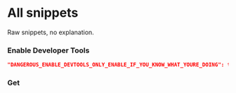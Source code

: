# All snippets
Raw snippets, no explanation.

### Enable Developer Tools
```json
"DANGEROUS_ENABLE_DEVTOOLS_ONLY_ENABLE_IF_YOU_KNOW_WHAT_YOURE_DOING": true
```

### Get
